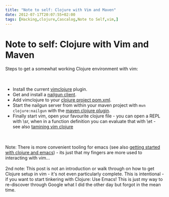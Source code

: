 ```yaml
---
title: "Note to self: Clojure with Vim and Maven"
date: 2012-07-17T20:07:55+02:00
tags: [Hacking,clojure,Cascalog,Note to Self,vim,]
---
```


# Note to self: Clojure with Vim and Maven


Steps to get a somewhat working Clojure environment with vim:<br><br><ul><br><li>Install the current <a 
href="http://www.vim.org/scripts/script.php?script_id=2501">vimclojure</a> plugin.<br><li>Get and install a <a 
href="https://bitbucket.org/kotarak/vimclojure/">nailgun client</a>.<br><li>Add vimclojure to your <a 
href="https://bitbucket.org/kotarak/vimclojure/">clojure project pom.xml</a>.<br><li>Start the nailgun server from 
within your maven project with <code>mvn clojure:nailgun</code> with the <a 
href="https://github.com/talios/clojure-maven-plugin">maven clojure plugin</a>.<br><li>Finally start vim, open your 
favourite clojure file - you can open a REPL with \sr, when in a function definition you can evaluate that with \et - 
see also <a href="http://blog.darevay.com/2010/10/how-i-tamed-vimclojure/">tamining vim 
clojure</a><br></ul><br><br>Note: There is more convenient tooling for emacs (see also <a 
href="http://dev.clojure.org/display/doc/Getting+Started+with+Emacs">getting started with clojure and emacs</a>) - its 
just that my fingers are more used to interacting with vim...<br><br>2nd note: This post is not an introduction or walk 
through on how to get Clojure setup in vim - it's not even particularly complete. This is intentional - if you want to 
start tinkering with Clojure: Use Emacs!  This is just my way to re-discover through Google what I did the other day 
but forgot in the mean time.
